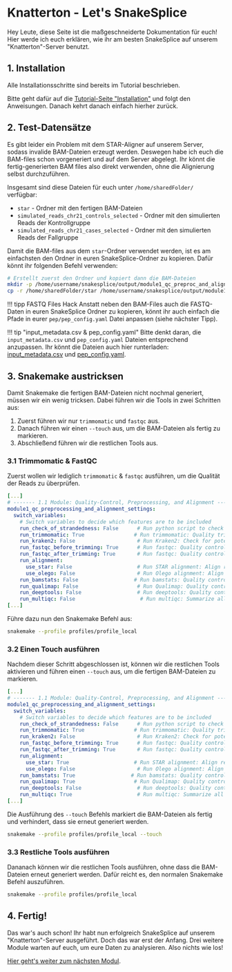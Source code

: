 # Knatterton - Let's SnakeSplice 

Hey Leute, diese Seite ist die maßgeschneiderte Dokumentation für euch!
Hier werde ich euch erklären, wie ihr am besten SnakeSplice auf unserem "Knatterton"-Server benutzt.


## 1. Installation
Alle Installationsschritte sind bereits im Tutorial beschrieben.

Bitte geht dafür auf die [Tutorial-Seite "Installation"](../getting_started/installation.md) und folgt den Anweisungen.
Danach kehrt danach einfach hierher zurück.

## 2. Test-Datensätze
Es gibt leider ein Problem mit dem STAR-Aligner auf unserem Server, sodass invalide BAM-Dateien erzeugt werden.
Deswegen habe ich euch die BAM-files schon vorgeneriert und auf dem Server abgelegt.
Ihr könnt die fertig-generierten BAM files also direkt verwenden, ohne die Alignierung selbst durchzuführen.

Insgesamt sind diese Dateien für euch unter `/home/sharedFolder/` verfügbar:

- `star` - Ordner mit den fertigen BAM-Dateien
- `simulated_reads_chr21_controls_selected` - Ordner mit den simulierten Reads der Kontrollgruppe
- `simulated_reads_chr21_cases_selected` - Ordner mit den simulierten Reads der Fallgruppe


Damit die BAM-files aus dem `star`-Ordner verwendet werden, ist es am einfachsten den Ordner in euren SnakeSplice-Ordner zu kopieren.
Dafür könnt ihr folgenden Befehl verwenden:

```bash title="Copy BAM files"
# Erstellt zuerst den Ordner und kopiert dann die BAM-Dateien
mkdir -p /home/username/snakesplice/output/module1_qc_preproc_and_alignment/output/
cp -r /home/sharedFolder/star /home/username/snakesplice/output/module1_qc_preproc_and_alignment/output/
```

!!! tipp FASTQ Files Hack
    Anstatt neben den BAM-Files auch die FASTQ-Daten in euren SnakeSplice Ordner zu kopieren, könnt ihr auch einfach 
    die Pfade in eurer `pep/pep_config.yaml` Datei anpassen (siehe nächster Tipp).

!!! tip "input_metadata.csv & pep_config.yaml"
    Bitte denkt daran, die `input_metadata.csv` und `pep_config.yaml` Dateien entsprechend anzupassen.
    Ihr könnt die Dateien auch hier runterladen: [input_metadata.csv](input_metadata.csv) und [pep_config.yaml](pep_config.yaml).



## 3. Snakemake austricksen
Damit Snakemake die fertigen BAM-Dateien nicht nochmal generiert, müssen wir ein wenig tricksen.
Dabei führen wir die Tools in zwei Schritten aus:

1. Zuerst führen wir nur `trimmomatic` und `fastqc` aus.
2. Danach führen wir einen `--touch` aus, um die BAM-Dateien als fertig zu markieren.
3. Abschließend führen wir die restlichen Tools aus.


### 3.1 Trimmomatic & FastQC
Zuerst wollen wir lediglich `trimmomatic` & `fastqc` ausführen, um die Qualität der Reads zu überprüfen.


``` yaml title="Configuration - Only Trimmomatic & FastQC" hl_lines="7 9 10"
[...]
# ------- 1.1 Module: Quality-Control, Preprocessing, and Alignment --------
module1_qc_preprocessing_and_alignment_settings:
  switch_variables:
    # Switch variables to decide which features are to be included
    run_check_of_strandedness: False      # Run python script to check strandedness of input read files
    run_trimmomatic: True                # Run trimmomatic: Quality trimming of input reads
    run_kraken2: False                    # Run Kraken2: Check for potential contamination via Kraken2
    run_fastqc_before_trimming: True      # Run fastqc: Quality control of input reads before trimming
    run_fastqc_after_trimming: True       # Run fastqc: Quality control of input reads after trimming
    run_alignment:
      use_star: False                     # Run STAR alignment: Align reads to reference genome
      use_olego: False                    # Run Olego alignment: Align reads to reference genome
    run_bamstats: False                  # Run bamstats: Quality control of aligned reads
    run_qualimap: False                   # Run Qualimap: Quality control of alignment results
    run_deeptools: False                  # Run deeptools: Quality control of alignment results
    run_multiqc: False                     # Run multiqc: Summarize all quality control results into one output-file
[...]
```

Führe dazu nun den Snakemake Befehl aus:

```bash title="Run SnakeSplice Mod1 - Only Trimmomatic & FastQC"
snakemake --profile profiles/profile_local
```

### 3.2 Einen Touch ausführen
Nachdem dieser Schritt abgeschlossen ist, können wir die restlichen Tools aktivieren und führen einen `--touch` aus, um die fertigen BAM-Dateien zu markieren.

``` yaml title="Configuration - All Tools" hl_lines="7 9 10 12 14 15 17"
[...]
# ------- 1.1 Module: Quality-Control, Preprocessing, and Alignment --------
module1_qc_preprocessing_and_alignment_settings:
  switch_variables:
    # Switch variables to decide which features are to be included
    run_check_of_strandedness: False      # Run python script to check strandedness of input read files
    run_trimmomatic: True                # Run trimmomatic: Quality trimming of input reads
    run_kraken2: False                    # Run Kraken2: Check for potential contamination via Kraken2
    run_fastqc_before_trimming: True      # Run fastqc: Quality control of input reads before trimming
    run_fastqc_after_trimming: True       # Run fastqc: Quality control of input reads after trimming
    run_alignment:
      use_star: True                     # Run STAR alignment: Align reads to reference genome
      use_olego: False                    # Run Olego alignment: Align reads to reference genome
    run_bamstats: True                  # Run bamstats: Quality control of aligned reads
    run_qualimap: True                   # Run Qualimap: Quality control of alignment results
    run_deeptools: False                  # Run deeptools: Quality control of alignment results
    run_multiqc: True                     # Run multiqc: Summarize all quality control results into one output-file
[...]
```

Die Ausführung des `--touch` Befehls markiert die BAM-Dateien als fertig und verhindert, dass sie erneut generiert werden.

```bash title="Run SnakeSplice Mod1 - Touch BAM files"
snakemake --profile profiles/profile_local --touch
```

### 3.3 Restliche Tools ausführen
Dananach können wir die restlichen Tools ausführen, ohne dass die BAM-Dateien erneut generiert werden.
Dafür reicht es, den normalen Snakemake Befehl auszuführen.
    
```bash title="Run SnakeSplice Mod1 - All selected Tools"
snakemake --profile profiles/profile_local
```

## 4. Fertig!
Das war's auch schon! Ihr habt nun erfolgreich SnakeSplice auf unserem
"Knatterton"-Server ausgeführt.
Doch das war erst der Anfang.
Drei weitere Module warten auf euch, um eure Daten zu analysieren.
Also nichts wie los!

[Hier geht's weiter zum nächsten Modul](../getting_started/tutorial_gene_fusions.md).
